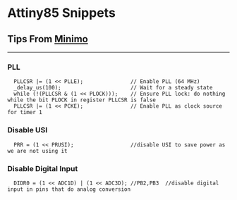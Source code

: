 # Attiny85 Snippets


## Tips From [Minimo](http://minimosynth.com) 

---

### PLL

```
  PLLCSR |= (1 << PLLE);               // Enable PLL (64 MHz)
  _delay_us(100);                      // Wait for a steady state
  while (!(PLLCSR & (1 << PLOCK)));    // Ensure PLL lock: do nothing while the bit PLOCK in register PLLCSR is false
  PLLCSR |= (1 << PCKE);               // Enable PLL as clock source for timer 1

```

### Disable USI

```
  PRR = (1 << PRUSI);                  //disable USI to save power as we are not using it
```


### Disable Digital Input

```
  DIDR0 = (1 << ADC1D) | (1 << ADC3D); //PB2,PB3  //disable digital input in pins that do analog conversion

```

